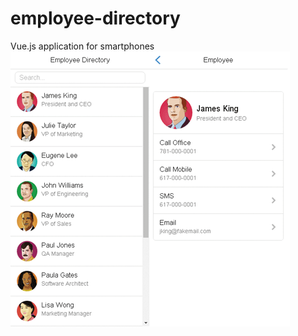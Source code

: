 # employee-directory
Vue.js application for smartphones
![Alt text](/pics/employee-directory-app.png "Optional title")
